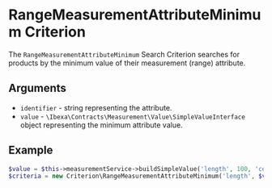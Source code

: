 # RangeMeasurementAttributeMinimum Criterion

The `RangeMeasurementAttributeMinimum` Search Criterion searches for products by the minimum value of their measurement (range) attribute.

## Arguments

-  `identifier` - string representing the attribute.
- `value` - `\Ibexa\Contracts\Measurement\Value\SimpleValueInterface` object representing the minimum attribute value.

## Example

``` php
$value = $this->measurementService->buildSimpleValue('length', 100, 'centimeter');
$criteria = new Criterion\RangeMeasurementAttributeMinimum('length', $value);
```
